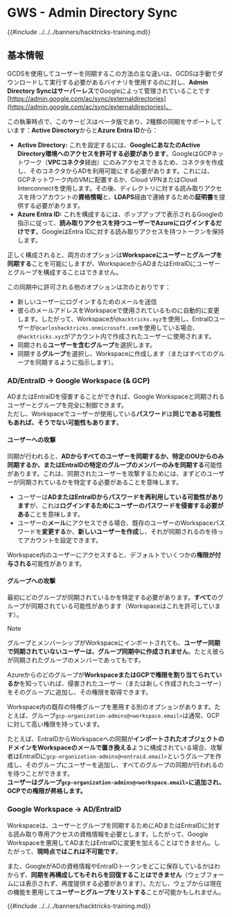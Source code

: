 # GWS - Admin Directory Sync

{{#include ../../../banners/hacktricks-training.md}}

## 基本情報

GCDSを使用してユーザーを同期するこの方法の主な違いは、GCDSは手動でダウンロードして実行する必要があるバイナリを使用するのに対し、**Admin Directory Syncはサーバーレス**でGoogleによって管理されていることです [https://admin.google.com/ac/sync/externaldirectories](https://admin.google.com/ac/sync/externaldirectories)。

この執筆時点で、このサービスはベータ版であり、2種類の同期をサポートしています：**Active Directory**からと**Azure Entra ID**から：

- **Active Directory:** これを設定するには、**GoogleにあなたのActive Directory環境へのアクセスを許可する必要があります**。GoogleはGCPネットワーク（**VPCコネクタ**経由）にのみアクセスできるため、コネクタを作成し、そのコネクタからADを利用可能にする必要があります。これには、GCPネットワーク内のVMに配置するか、Cloud VPNまたはCloud Interconnectを使用します。その後、ディレクトリに対する読み取りアクセスを持つアカウントの**資格情報**と、**LDAPS**経由で連絡するための**証明書**を提供する必要があります。
- **Azure Entra ID:** これを構成するには、ポップアップで表示されるGoogleの指示に従って、**読み取りアクセスを持つユーザーでAzureにログインするだけです**。GoogleはEntra IDに対する読み取りアクセスを持つトークンを保持します。

正しく構成されると、両方のオプションは**Workspaceにユーザーとグループを同期する**ことを可能にしますが、WorkspaceからADまたはEntraIDにユーザーとグループを構成することはできません。

この同期中に許可される他のオプションは次のとおりです：

- 新しいユーザーにログインするためのメールを送信
- 彼らのメールアドレスをWorkspaceで使用されているものに自動的に変更します。したがって、Workspaceが`@hacktricks.xyz`を使用し、EntraIDユーザーが`@carloshacktricks.onmicrosoft.com`を使用している場合、`@hacktricks.xyz`がアカウント内で作成されたユーザーに使用されます。
- 同期される**ユーザーを含むグループ**を選択します。
- 同期する**グループ**を選択し、Workspaceに作成します（またはすべてのグループを同期するように指示します）。

### AD/EntraID -> Google Workspace (& GCP)

ADまたはEntraIDを侵害することができれば、Google Workspaceと同期されるユーザーとグループを完全に制御できます。\
ただし、Workspaceでユーザーが使用している**パスワード**は**同じである可能性もあれば、そうでない可能性もあります**。

#### ユーザーへの攻撃

同期が行われると、**ADからすべてのユーザーを同期するか、特定のOUからのみ同期するか、またはEntraIDの特定のグループのメンバーのみを同期する**可能性があります。これは、同期されたユーザーを攻撃するためには、まずどのユーザーが同期されているかを特定する必要があることを意味します。

- ユーザーは**ADまたはEntraIDからパスワードを再利用している可能性があります**が、これは**ログインするためにユーザーのパスワードを侵害する必要がある**ことを意味します。
- ユーザーの**メール**にアクセスできる場合、既存のユーザーのWorkspaceパスワードを**変更する**か、**新しいユーザーを作成**し、それが同期されるのを待ってアカウントを設定できます。

Workspace内のユーザーにアクセスすると、デフォルトでいくつかの**権限が付与される**可能性があります。

#### グループへの攻撃

最初にどのグループが同期されているかを特定する必要があります。**すべて**のグループが同期されている可能性があります（Workspaceはこれを許可しています）。

> [!NOTE]
> グループとメンバーシップがWorkspaceにインポートされても、**ユーザー同期で同期されていないユーザーは、グループ同期中に作成されません**。たとえ彼らが同期されたグループのメンバーであってもです。

Azureからのどのグループが**WorkspaceまたはGCPで権限を割り当てられているか**を知っていれば、侵害されたユーザー（または新しく作成されたユーザー）をそのグループに追加し、その権限を取得できます。

Workspace内の既存の特権グループを悪用する別のオプションがあります。たとえば、グループ`gcp-organization-admins@<workspace.email>`は通常、GCPに対して高い権限を持っています。

たとえば、EntraIDからWorkspaceへの同期が**インポートされたオブジェクトのドメインをWorkspaceのメールで置き換える**ように構成されている場合、攻撃者はEntraIDに`gcp-organization-admins@<entraid.email>`というグループを作成し、そのグループにユーザーを追加し、すべてのグループの同期が行われるのを待つことができます。\
**ユーザーはグループ`gcp-organization-admins@<workspace.email>`に追加され、GCPでの権限が昇格します。**

### Google Workspace -> AD/EntraID

Workspaceは、ユーザーとグループを同期するためにADまたはEntraIDに対する読み取り専用アクセスの資格情報を必要とします。したがって、Google Workspaceを悪用してADまたはEntraIDに変更を加えることはできません。したがって、**現時点ではこれは不可能です**。

また、GoogleがADの資格情報やEntraIDトークンをどこに保存しているかはわからず、**同期を再構成してもそれらを回復することはできません**（ウェブフォームには表示されず、再度提供する必要があります）。ただし、ウェブからは現在の機能を悪用して**ユーザーとグループをリストする**ことが可能かもしれません。

{{#include ../../../banners/hacktricks-training.md}}
